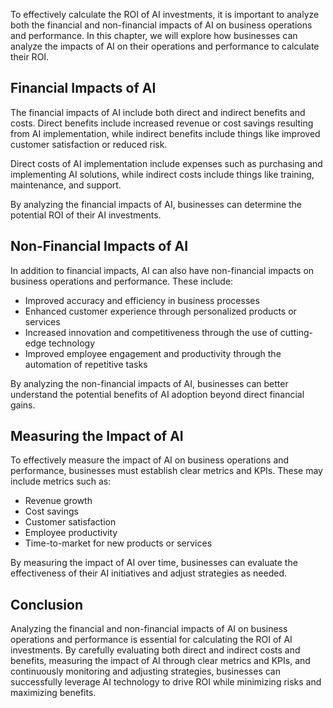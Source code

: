 
To effectively calculate the ROI of AI investments, it is important to analyze both the financial and non-financial impacts of AI on business operations and performance. In this chapter, we will explore how businesses can analyze the impacts of AI on their operations and performance to calculate their ROI.

Financial Impacts of AI
-----------------------

The financial impacts of AI include both direct and indirect benefits and costs. Direct benefits include increased revenue or cost savings resulting from AI implementation, while indirect benefits include things like improved customer satisfaction or reduced risk.

Direct costs of AI implementation include expenses such as purchasing and implementing AI solutions, while indirect costs include things like training, maintenance, and support.

By analyzing the financial impacts of AI, businesses can determine the potential ROI of their AI investments.

Non-Financial Impacts of AI
---------------------------

In addition to financial impacts, AI can also have non-financial impacts on business operations and performance. These include:

* Improved accuracy and efficiency in business processes
* Enhanced customer experience through personalized products or services
* Increased innovation and competitiveness through the use of cutting-edge technology
* Improved employee engagement and productivity through the automation of repetitive tasks

By analyzing the non-financial impacts of AI, businesses can better understand the potential benefits of AI adoption beyond direct financial gains.

Measuring the Impact of AI
--------------------------

To effectively measure the impact of AI on business operations and performance, businesses must establish clear metrics and KPIs. These may include metrics such as:

* Revenue growth
* Cost savings
* Customer satisfaction
* Employee productivity
* Time-to-market for new products or services

By measuring the impact of AI over time, businesses can evaluate the effectiveness of their AI initiatives and adjust strategies as needed.

Conclusion
----------

Analyzing the financial and non-financial impacts of AI on business operations and performance is essential for calculating the ROI of AI investments. By carefully evaluating both direct and indirect costs and benefits, measuring the impact of AI through clear metrics and KPIs, and continuously monitoring and adjusting strategies, businesses can successfully leverage AI technology to drive ROI while minimizing risks and maximizing benefits.
